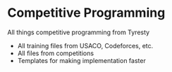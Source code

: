 # Competitive Programming
All things competitive programming from Tyresty
- All training files from USACO, Codeforces, etc.
- All files from competitions
- Templates for making implementation faster